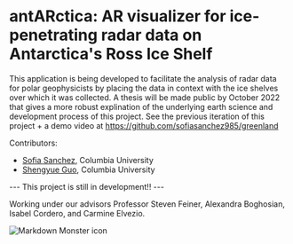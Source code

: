 # antARctica: AR visualizer for ice-penetrating radar data on Antarctica's Ross Ice Shelf

This application is being developed to facilitate the analysis of radar data for polar geophysicists by placing the data in context with the ice shelves over which it was collected. A thesis will be made public by October 2022 that gives a more robust explination of the underlying earth science and development process of this project. See the previous iteration of this project + a demo video at https://github.com/sofiasanchez985/greenland

Contributors:

* [Sofia Sanchez](https://github.com/sofiasanchez985/greenland), Columbia University
* [Shengyue Guo](https://github.com/guosy1998), Columbia University

--- This project is still in development!! ---

Working under our advisors Professor Steven Feiner, Alexandra Boghosian, Isabel Cordero, and Carmine Elvezio.

<img src="https://github.com/sofiasanchez985/antARctica/blob/main/antARctica%20clips.png"      alt="Markdown Monster icon"      style="float: left; margin-right: 10px;" />

